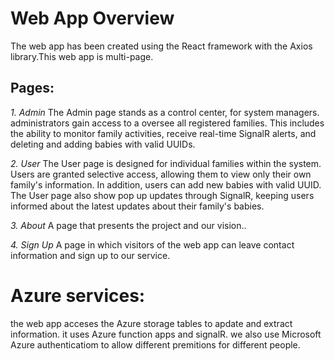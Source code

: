 # Web App Overview

The web app has been created using the React framework with the Axios library.This web app is multi-page.

## Pages:

*1. Admin*
The Admin page stands as a control center, for system managers. administrators gain access to a  oversee all registered families. This includes the ability to monitor family activities, receive real-time SignalR alerts, and deleting and adding babies with valid UUIDs.

*2. User*
The User page is designed for individual families within the system. Users are granted selective access, allowing them to view only their own family's information. In addition, users can add new babies with valid UUID. The User page also show pop up updates through SignalR, keeping users informed about the latest updates about their family's babies.

*3. About*
A page that presents the project and our vision..

*4. Sign Up*
A page in which visitors of the web app can leave contact information and sign up to our service.


# Azure services:

the web app acceses the Azure storage tables to apdate and extract information.
it uses Azure function apps and signalR.
we also use Microsoft Azure authenticatiom to allow different premitions for different people.